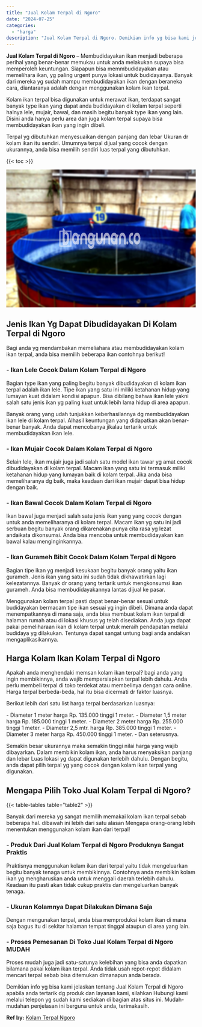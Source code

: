 ```yaml
---
title: "Jual Kolam Terpal di Ngoro"
date: "2024-07-25"
categories: 
  - "harga"
description: "Jual Kolam Terpal di Ngoro. Demikian info yg bisa kami jelaskan tentang Jual Kolam Terpal di Ngoro apabila anda tertarik dg produk dan layanan kami, silahkan..."
---
```


**Jual Kolam Terpal di Ngoro** – Membudidayakan ikan menjadi beberapa perihal yang benar-benar memukau untuk anda melakukan supaya bisa memperoleh keuntungan. Siapapun bisa memmbudidayakan atau memelihara ikan, yg paling urgent punya lokasi untuk budidayanya. Banyak dari mereka yg sudah mampu membudidayakan ikan dengan beraneka cara, diantaranya adalah dengan menggunakan kolam ikan terpal.

Kolam ikan terpal bisa digunakan untuk merawat ikan, terdapat sangat banyak type ikan yang dapat anda budidayakan di kolam terpal seperti halnya lele, mujair, bawal, dan masih begitu banyak type ikan yang lain. Disini anda hanya perlu area dan juga kolam terpal supaya bisa membudidayakan ikan yang ingin dibeli.

Terpal yg dibutuhkan menyesuaikan dengan panjang dan lebar Ukuran dr kolam ikan itu sendiri. Umumnya terpal dijual yang cocok dengan ukurannya, anda bisa memilih sendiri luas terpal yang dibutuhkan.

{{< toc >}}

![Jual Kolam Terpal di Ngoro](/images/jual-kolam-terpal-31.png)

## Jenis Ikan Yg Dapat Dibudidayakan Di Kolam Terpal di Ngoro

Bagi anda yg mendambakan memeliahara atau membudidayakan kolam ikan terpal, anda bisa memilih beberapa ikan contohnya berikut!

### \- Ikan Lele Cocok Dalam Kolam Terpal di Ngoro

Bagian type ikan yang paling begitu banyak dibudidayakan di kolam ikan terpal adalah ikan lele. Tipe ikan yang satu ini miliki ketahanan hidup yang lumayan kuat didalam kondisi apapun. Bisa dibilang bahwa ikan lele yakni salah satu jenis ikan yg paling kuat untuk lebih lama hidup di area apapun.

Banyak orang yang udah tunjukkan keberhasilannya dg membudidayakan ikan lele di kolam terpal. Alhasil keuntungan yang didapatkan akan benar-benar banyak. Anda dapat mencobanya jikalau tertarik untuk membudidayakan ikan lele.

### \- Ikan Mujair Cocok Dalam Kolam Terpal di Ngoro

Selain lele, ikan mujair juga jadi salah satu model ikan tawar yg amat cocok dibudidayakan di kolam terpal. Macam ikan yang satu ini termasuk miliki ketahanan hidup yang lumayan baik di kolam terpal. Jika anda bisa memeliharanya dg baik, maka keadaan dari ikan mujair dapat bisa hidup dengan baik.

### \- Ikan Bawal Cocok Dalam Kolam Terpal di Ngoro

Ikan bawal juga menjadi salah satu jenis ikan yang yang cocok dengan untuk anda memeliharanya di kolam terpal. Macam ikan yg satu ini jadi serbuan begitu banyak orang dikarenakan punya cita rasa yg lezat andaikata dikonsumsi. Anda bisa mencoba untuk membudidayakan kan bawal kalau menginginkannya.

### \- Ikan Gurameh Bibit Cocok Dalam Kolam Terpal di Ngoro

Bagian tipe ikan yg menjadi kesukaan begitu banyak orang yaitu ikan gurameh. Jenis ikan yang satu ini sudah tidak dikhawatirkan lagi kelezatannya. Banyak dr orang yang tertarik untuk mengkonsumsi ikan gurameh. Anda bisa membudidayakannya lantas dijual ke pasar.

Menggunakan kolam terpal pasti dapat benar-benar sesuai untuk budidayakan bermacam tipe ikan sesuai yg ingin dibeli. Dimana anda dapat menempatkannya di mana saja, anda bisa membuat kolam ikan terpal di halaman rumah atau di lokasi khusus yg telah disediakan. Anda juga dapat pakai pemeliharaan ikan di kolam terpal untuk meraih pendapatan melalui budidaya yg dilakukan. Tentunya dapat sangat untung bagi anda andaikan mengaplikasikannya.

## Harga Kolam Ikan Kolam Terpal di Ngoro

Apakah anda menghendaki memsan kolam ikan terpal? bagi anda yang ingin membikinnya, anda wajib mempersiapkan terpal lebih dahulu. Anda perlu membeli terpal di toko terdekat atau membelinya dengan cara online. Harga terpal berbeda-beda, hal itu bisa dicermati dr faktor luasnya.

Berikut lebih dari satu list harga terpal berdasarkan luasnya:

\- Diameter 1 meter harga Rp. 135.000 tinggi 1 meter. - Diameter 1,5 meter harga Rp. 185.000 tinggi 1 meter. - Diameter 2 meter harga Rp. 255.000 tinggi 1 meter. - Diameter 2,5 mtr. harga Rp. 385.000 tinggi 1 meter. - Diameter 3 meter harga Rp. 450.000 tinggi 1 meter. - Dan seterusnya.

Semakin besar ukurannya maka semakin tinggi nilai harga yang wajib dibayarkan. Dalam membikin kolam ikan, anda harus menyaksikan panjang dan lebar Luas lokasi yg dapat digunakan terlebih dahulu. Dengan begitu, anda dapat pilih terpal yg yang cocok dengan kolam ikan terpal yang digunakan.

## Mengapa Pilih Toko Jual Kolam Terpal di Ngoro?

{{< table-tables table="table2" >}}

Banyak dari mereka yg sangat memilih memakai kolam ikan terpal sebab beberapa hal. dibawah ini lebih dari satu alasan Mengapa orang-orang lebih menentukan menggunakan kolam ikan dari terpal!

### \- Produk Dari Jual Kolam Terpal di Ngoro Produknya Sangat Praktis

Praktisnya menggunakan kolam ikan dari terpal yaitu tidak mengeluarkan begitu banyak tenaga untuk membikinnya. Contohnya anda membikin kolam ikan yg mengharuskan anda untuk menggali daerah terlebih dahulu. Keadaan itu pasti akan tidak cukup praktis dan mengeluarkan banyak tenaga.

### \- Ukuran Kolamnya Dapat Dilakukan Dimana Saja

Dengan mengunakan terpal, anda bisa memproduksi kolam ikan di mana saja bagus itu di sekitar halaman tempat tinggal ataupun di area yang lain.

### \- Proses Pemesanan Di Toko Jual Kolam Terpal di Ngoro MUDAH

Proses mudah juga jadi satu-satunya kelebihan yang bisa anda dapatkan bilamana pakai kolam ikan terpal. Anda tidak usah repot-repot didalam mencari terpal sebab bisa ditemukan dimanapun anda berada.

Demikian info yg bisa kami jelaskan tentang Jual Kolam Terpal di Ngoro apabila anda tertarik dg produk dan layanan kami, silahkan Hubungi kami melalui telepon yg sudah kami sediakan di bagian atas situs ini. Mudah-mudahan penjelasan ini berguna untuk anda, terimakasih.

**Ref by:** [Kolam Terpal Ngoro](https://id.wikipedia.org/wiki/Kolam)

